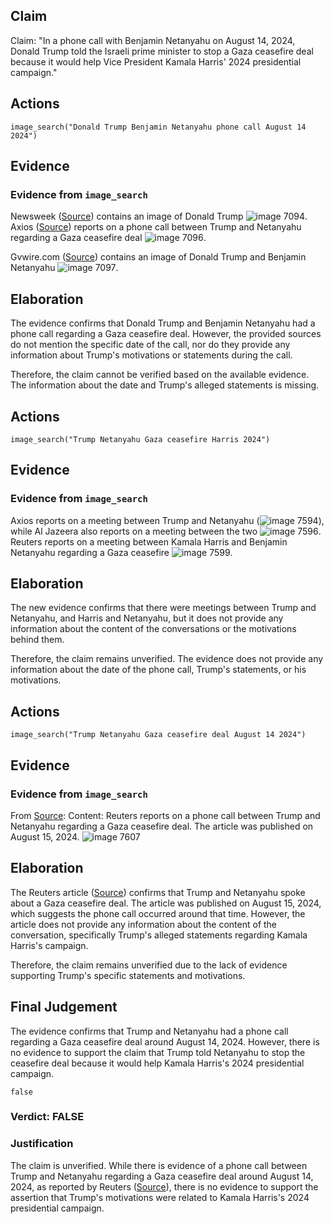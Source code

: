 ## Claim
Claim: "In a phone call with Benjamin Netanyahu on August 14, 2024, Donald Trump told the Israeli prime minister to stop a Gaza ceasefire deal because it would help Vice President Kamala Harris' 2024 presidential campaign."

## Actions
```
image_search("Donald Trump Benjamin Netanyahu phone call August 14 2024")
```

## Evidence
### Evidence from `image_search`
Newsweek ([Source](https://www.newsweek.com/donald-trump-accused-crime-benjamin-netanyahu-call-ceasefire-hamas-1942248)) contains an image of Donald Trump ![image 7094](media/2025-08-29_21-16-1756502170-575278.jpg). Axios ([Source](https://www.axios.com/2024/08/15/trump-netanyahu-gaza-hostage-ceasefire-deal-call)) reports on a phone call between Trump and Netanyahu regarding a Gaza ceasefire deal ![image 7096](media/2025-08-29_21-16-1756502171-427909.jpg).

Gvwire.com ([Source](https://gvwire.com/2025/08/20/trump-calls-netanyahu-a-war-hero-and-adds-i-guess-i-am-too/)) contains an image of Donald Trump and Benjamin Netanyahu ![image 7097](media/2025-08-29_21-16-1756502172-429325.jpg).


## Elaboration
The evidence confirms that Donald Trump and Benjamin Netanyahu had a phone call regarding a Gaza ceasefire deal. However, the provided sources do not mention the specific date of the call, nor do they provide any information about Trump's motivations or statements during the call.

Therefore, the claim cannot be verified based on the available evidence. The information about the date and Trump's alleged statements is missing.


## Actions
```
image_search("Trump Netanyahu Gaza ceasefire Harris 2024")
```

## Evidence
### Evidence from `image_search`
Axios reports on a meeting between Trump and Netanyahu (![image 7594](media/2025-08-29_21-58-1756504683-528541.jpg)), while Al Jazeera also reports on a meeting between the two ![image 7596](media/2025-08-29_21-58-1756504684-573917.jpg). Reuters reports on a meeting between Kamala Harris and Benjamin Netanyahu regarding a Gaza ceasefire ![image 7599](media/2025-08-29_21-58-1756504685-775855.jpg).


## Elaboration
The new evidence confirms that there were meetings between Trump and Netanyahu, and Harris and Netanyahu, but it does not provide any information about the content of the conversations or the motivations behind them.

Therefore, the claim remains unverified. The evidence does not provide any information about the date of the phone call, Trump's statements, or his motivations.


## Actions
```
image_search("Trump Netanyahu Gaza ceasefire deal August 14 2024")
```

## Evidence
### Evidence from `image_search`
From [Source](https://www.reuters.com/world/trump-netanyahu-speak-about-gaza-hostage-ceasefire-deal-axios-reports-2024-08-15/): 
Content: Reuters reports on a phone call between Trump and Netanyahu regarding a Gaza ceasefire deal. The article was published on August 15, 2024. ![image 7607](media/2025-08-29_21-58-1756504702-935513.jpg)


## Elaboration
The Reuters article ([Source](https://www.reuters.com/world/trump-netanyahu-speak-about-gaza-hostage-ceasefire-deal-axios-reports-2024-08-15/)) confirms that Trump and Netanyahu spoke about a Gaza ceasefire deal. The article was published on August 15, 2024, which suggests the phone call occurred around that time. However, the article does not provide any information about the content of the conversation, specifically Trump's alleged statements regarding Kamala Harris's campaign.

Therefore, the claim remains unverified due to the lack of evidence supporting Trump's specific statements and motivations.


## Final Judgement
The evidence confirms that Trump and Netanyahu had a phone call regarding a Gaza ceasefire deal around August 14, 2024. However, there is no evidence to support the claim that Trump told Netanyahu to stop the ceasefire deal because it would help Kamala Harris's 2024 presidential campaign.

`false`


### Verdict: FALSE

### Justification
The claim is unverified. While there is evidence of a phone call between Trump and Netanyahu regarding a Gaza ceasefire deal around August 14, 2024, as reported by Reuters ([Source](https://www.reuters.com/world/trump-netanyahu-speak-about-gaza-hostage-ceasefire-deal-axios-reports-2024-08-15/)), there is no evidence to support the assertion that Trump's motivations were related to Kamala Harris's 2024 presidential campaign.
